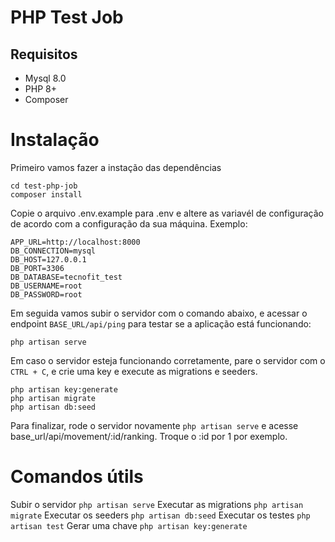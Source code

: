 # PHP Test Job

## Requisitos

- Mysql 8.0
- PHP 8+
- Composer

# Instalação
Primeiro vamos fazer a instação das dependências
```
cd test-php-job
composer install
```

Copie o arquivo .env.example para .env e altere as variavél de configuração de acordo com a configuração da sua máquina.
Exemplo:
```
APP_URL=http://localhost:8000
DB_CONNECTION=mysql
DB_HOST=127.0.0.1
DB_PORT=3306
DB_DATABASE=tecnofit_test
DB_USERNAME=root
DB_PASSWORD=root
```

Em seguida vamos subir o servidor com o comando abaixo, e acessar o endpoint `BASE_URL/api/ping` para testar se a aplicação está funcionando:
```
php artisan serve
```

Em caso o servidor esteja funcionando corretamente, pare o servidor com o `CTRL + C`, e crie uma key e execute as migrations e seeders.
```
php artisan key:generate
php artisan migrate
php artisan db:seed
```

Para finalizar, rode o servidor novamente `php artisan serve` e acesse base_url/api/movement/:id/ranking. Troque o :id por 1 por exemplo.


# Comandos útils
Subir o servidor `php artisan serve`
Executar as migrations `php artisan migrate`
Executar os seeders `php artisan db:seed`
Executar os testes `php artisan test`
Gerar uma chave `php artisan key:generate`